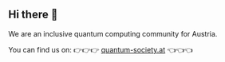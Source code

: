 ## Hi there 👋

We are an inclusive quantum computing community for Austria.

You can find us on: 👉👉👉 [quantum-society.at](https://quantum-society.at/) 👈👈👈 
